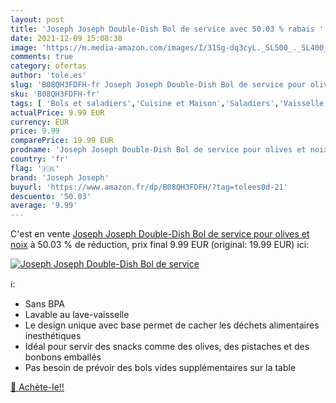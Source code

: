 ```yaml
---
layout: post
title: 'Joseph Joseph Double-Dish Bol de service avec 50.03 % rabais '
date: 2021-12-09 15:08:38
image: 'https://m.media-amazon.com/images/I/31Sg-dq3cyL._SL500_._SL400_.jpg'
comments: true
category: ofertas
author: 'tole.es'
slug: 'B08QH3FDFH-fr Joseph Joseph Double-Dish Bol de service pour olives et noix'
sku: 'B08QH3FDFH-fr'
tags: [ 'Bols et saladiers','Cuisine et Maison','Saladiers','Vaisselle et arts de la table','Vaisselle et plats de service','Vaisselle et service de table','joseph joseph', ]
actualPrice: 9.99 EUR
currency: EUR
price: 9.99
comparePrice: 19.99 EUR
prodname: 'Joseph Joseph Double-Dish Bol de service pour olives et noix'
country: 'fr'
flag: '🇫🇷'
brand: 'Joseph Joseph'
buyurl: 'https://www.amazon.fr/dp/B08QH3FDFH/?tag=tolees0d-21'
descuento: '50.03'
average: '9.99'
---
```


C'est en vente [Joseph Joseph Double-Dish Bol de service pour olives et noix](https://www.amazon.fr/dp/B08QH3FDFH/?tag=tolees0d-21)  à  50.03 % de réduction, prix final  9.99 EUR (original: 19.99 EUR) ici:

[![Joseph Joseph Double-Dish Bol de service](https://m.media-amazon.com/images/I/31Sg-dq3cyL._SL500_._SL400_.jpg)](https://www.amazon.fr/dp/B08QH3FDFH/?tag=tolees0d-21)

ℹ️:

- Sans BPA
- Lavable au lave-vaisselle
- Le design unique avec base permet de cacher les déchets alimentaires inesthétiques
- Idéal pour servir des snacks comme des olives, des pistaches et des bonbons emballés
- Pas besoin de prévoir des bols vides supplémentaires sur la table

[🛒 Achète-le!!](https://www.amazon.fr/dp/B08QH3FDFH/?tag=tolees0d-21)
